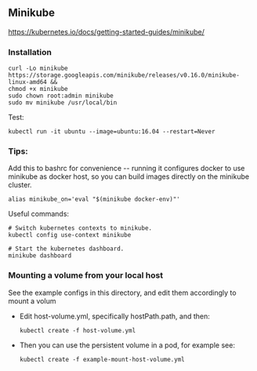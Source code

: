 ## Minikube
https://kubernetes.io/docs/getting-started-guides/minikube/

### Installation

```
curl -Lo minikube https://storage.googleapis.com/minikube/releases/v0.16.0/minikube-linux-amd64 &&
chmod +x minikube
sudo chown root:admin minikube
sudo mv minikube /usr/local/bin
```

Test:
```
kubectl run -it ubuntu --image=ubuntu:16.04 --restart=Never
```

### Tips:

Add this to bashrc for convenience -- running it configures docker to use minikube as docker host,
so you can build images directly on the minikube cluster.
```
alias minikube_on='eval "$(minikube docker-env)"'
```

Useful commands:
```
# Switch kubernetes contexts to minikube.
kubectl config use-context minikube

# Start the kubernetes dashboard.
minikube dashboard
```

### Mounting a volume from your local host

See the example configs in this directory, and edit them accordingly to mount a volum

* Edit host-volume.yml, specifically hostPath.path, and then:

    `kubectl create -f host-volume.yml`

* Then you can use the persistent volume in a pod, for example see:

    `kubectl create -f example-mount-host-volume.yml`
